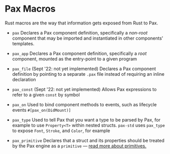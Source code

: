 # Pax Macros

Rust macros are the way that information gets exposed from Rust to Pax.

 - `pax`
Declares a Pax component definition, specifically a _non-root_ component that may be imported and instantiated in other components' templates.

 - `pax_app`
Declares a Pax component definition, specifically a _root_ component, mounted as the entry-point to a given program

 - `pax_file` (Sept '22: not yet implemented)
Declares a Pax component definition by pointing to a separate `.pax` file instead of requiring an inline declaration

 - `pax_const` (Sept '22: not yet implemented)
Allows Pax expressions to refer to a given `const` by symbol

 - `pax_on`
Used to bind component methods to events, such as lifecycle events `#[pax_on(DidMount)]`

 - `pax_type`
Used to tell Pax that you want a type to be parsed by Pax, for example to use `Property<T>` within nested structs.  `pax-std` uses `pax_type` to expose `Font`, `Stroke`, and `Color`, for example

 - `pax_primitive`
Declares that a struct and its properties should be treated by the Pax engine as a `primitive` — [read more about primitives.](./start-key-concepts-primitives.md)

